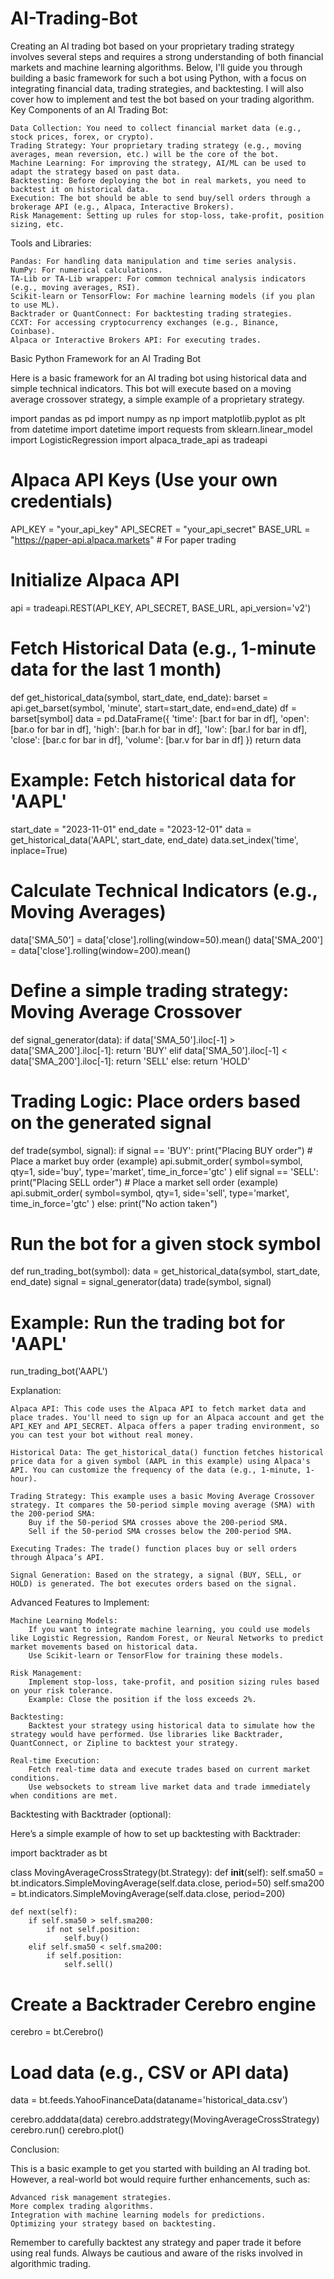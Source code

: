 # AI-Trading-Bot
Creating an AI trading bot based on your proprietary trading strategy involves several steps and requires a strong understanding of both financial markets and machine learning algorithms. Below, I'll guide you through building a basic framework for such a bot using Python, with a focus on integrating financial data, trading strategies, and backtesting. I will also cover how to implement and test the bot based on your trading algorithm.
Key Components of an AI Trading Bot:

    Data Collection: You need to collect financial market data (e.g., stock prices, forex, or crypto).
    Trading Strategy: Your proprietary trading strategy (e.g., moving averages, mean reversion, etc.) will be the core of the bot.
    Machine Learning: For improving the strategy, AI/ML can be used to adapt the strategy based on past data.
    Backtesting: Before deploying the bot in real markets, you need to backtest it on historical data.
    Execution: The bot should be able to send buy/sell orders through a brokerage API (e.g., Alpaca, Interactive Brokers).
    Risk Management: Setting up rules for stop-loss, take-profit, position sizing, etc.

Tools and Libraries:

    Pandas: For handling data manipulation and time series analysis.
    NumPy: For numerical calculations.
    TA-Lib or TA-Lib wrapper: For common technical analysis indicators (e.g., moving averages, RSI).
    Scikit-learn or TensorFlow: For machine learning models (if you plan to use ML).
    Backtrader or QuantConnect: For backtesting trading strategies.
    CCXT: For accessing cryptocurrency exchanges (e.g., Binance, Coinbase).
    Alpaca or Interactive Brokers API: For executing trades.

Basic Python Framework for an AI Trading Bot

Here is a basic framework for an AI trading bot using historical data and simple technical indicators. This bot will execute based on a moving average crossover strategy, a simple example of a proprietary strategy.

import pandas as pd
import numpy as np
import matplotlib.pyplot as plt
from datetime import datetime
import requests
from sklearn.linear_model import LogisticRegression
import alpaca_trade_api as tradeapi

# Alpaca API Keys (Use your own credentials)
API_KEY = "your_api_key"
API_SECRET = "your_api_secret"
BASE_URL = "https://paper-api.alpaca.markets"  # For paper trading

# Initialize Alpaca API
api = tradeapi.REST(API_KEY, API_SECRET, BASE_URL, api_version='v2')

# Fetch Historical Data (e.g., 1-minute data for the last 1 month)
def get_historical_data(symbol, start_date, end_date):
    barset = api.get_barset(symbol, 'minute', start=start_date, end=end_date)
    df = barset[symbol]
    data = pd.DataFrame({
        'time': [bar.t for bar in df],
        'open': [bar.o for bar in df],
        'high': [bar.h for bar in df],
        'low': [bar.l for bar in df],
        'close': [bar.c for bar in df],
        'volume': [bar.v for bar in df]
    })
    return data

# Example: Fetch historical data for 'AAPL'
start_date = "2023-11-01"
end_date = "2023-12-01"
data = get_historical_data('AAPL', start_date, end_date)
data.set_index('time', inplace=True)

# Calculate Technical Indicators (e.g., Moving Averages)
data['SMA_50'] = data['close'].rolling(window=50).mean()
data['SMA_200'] = data['close'].rolling(window=200).mean()

# Define a simple trading strategy: Moving Average Crossover
def signal_generator(data):
    if data['SMA_50'].iloc[-1] > data['SMA_200'].iloc[-1]:
        return 'BUY'
    elif data['SMA_50'].iloc[-1] < data['SMA_200'].iloc[-1]:
        return 'SELL'
    else:
        return 'HOLD'

# Trading Logic: Place orders based on the generated signal
def trade(symbol, signal):
    if signal == 'BUY':
        print("Placing BUY order")
        # Place a market buy order (example)
        api.submit_order(
            symbol=symbol,
            qty=1,
            side='buy',
            type='market',
            time_in_force='gtc'
        )
    elif signal == 'SELL':
        print("Placing SELL order")
        # Place a market sell order (example)
        api.submit_order(
            symbol=symbol,
            qty=1,
            side='sell',
            type='market',
            time_in_force='gtc'
        )
    else:
        print("No action taken")

# Run the bot for a given stock symbol
def run_trading_bot(symbol):
    data = get_historical_data(symbol, start_date, end_date)
    signal = signal_generator(data)
    trade(symbol, signal)

# Example: Run the trading bot for 'AAPL'
run_trading_bot('AAPL')

Explanation:

    Alpaca API: This code uses the Alpaca API to fetch market data and place trades. You'll need to sign up for an Alpaca account and get the API_KEY and API_SECRET. Alpaca offers a paper trading environment, so you can test your bot without real money.

    Historical Data: The get_historical_data() function fetches historical price data for a given symbol (AAPL in this example) using Alpaca's API. You can customize the frequency of the data (e.g., 1-minute, 1-hour).

    Trading Strategy: This example uses a basic Moving Average Crossover strategy. It compares the 50-period simple moving average (SMA) with the 200-period SMA:
        Buy if the 50-period SMA crosses above the 200-period SMA.
        Sell if the 50-period SMA crosses below the 200-period SMA.

    Executing Trades: The trade() function places buy or sell orders through Alpaca’s API.

    Signal Generation: Based on the strategy, a signal (BUY, SELL, or HOLD) is generated. The bot executes orders based on the signal.

Advanced Features to Implement:

    Machine Learning Models:
        If you want to integrate machine learning, you could use models like Logistic Regression, Random Forest, or Neural Networks to predict market movements based on historical data.
        Use Scikit-learn or TensorFlow for training these models.

    Risk Management:
        Implement stop-loss, take-profit, and position sizing rules based on your risk tolerance.
        Example: Close the position if the loss exceeds 2%.

    Backtesting:
        Backtest your strategy using historical data to simulate how the strategy would have performed. Use libraries like Backtrader, QuantConnect, or Zipline to backtest your strategy.

    Real-time Execution:
        Fetch real-time data and execute trades based on current market conditions.
        Use websockets to stream live market data and trade immediately when conditions are met.

Backtesting with Backtrader (optional):

Here’s a simple example of how to set up backtesting with Backtrader:

import backtrader as bt

class MovingAverageCrossStrategy(bt.Strategy):
    def __init__(self):
        self.sma50 = bt.indicators.SimpleMovingAverage(self.data.close, period=50)
        self.sma200 = bt.indicators.SimpleMovingAverage(self.data.close, period=200)
        
    def next(self):
        if self.sma50 > self.sma200:
            if not self.position:
                self.buy()
        elif self.sma50 < self.sma200:
            if self.position:
                self.sell()

# Create a Backtrader Cerebro engine
cerebro = bt.Cerebro()

# Load data (e.g., CSV or API data)
data = bt.feeds.YahooFinanceData(dataname='historical_data.csv')

cerebro.adddata(data)
cerebro.addstrategy(MovingAverageCrossStrategy)
cerebro.run()
cerebro.plot()

Conclusion:

This is a basic example to get you started with building an AI trading bot. However, a real-world bot would require further enhancements, such as:

    Advanced risk management strategies.
    More complex trading algorithms.
    Integration with machine learning models for predictions.
    Optimizing your strategy based on backtesting.

Remember to carefully backtest any strategy and paper trade it before using real funds. Always be cautious and aware of the risks involved in algorithmic trading.
